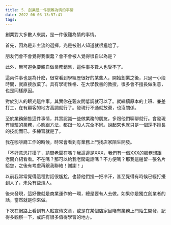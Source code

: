 ```yaml
---
title: 5. 創業是一件很難為情的事情
date: 2022-06-03 13:57:41
tags:
---
```

創業對大多數人來說，是一件很難為情的事情。

首先，因為是非主流的選擇，光是被別人知道就很尷尬了。

朋友們會不會覺得我很蠢？會不會被人覺得很自以為是？

此外，無可避免要親自做業務銷售，這件事多數人也受不了。

這兩件事也是為什麼，很常看到學經歷很好的某些人，開始創業之後，只過一小段時間，就直接放棄了。具有學術性格、在大學教書的教授，很多會不擅長做生意，也是同樣原因。

對於別人的眼光這件事，其實你在親友間低調就可以了。就繼續原本的上班、兼差打工，在有顧客的地方高調就行了。發現行不通就放棄，也沒關係。

至於業務銷售這件事情，其實認識一些做業務的朋友，多跟他們聊聊就行。會發現有經驗的業務，心態跟方法，都跟一般人完全不同。說起來也就只是一個還不擅長的技能而已。多練習就是了。

我在咖啡廳工作的時候，時常會看到有業務上門找店家陌生開發。

「不好意思打擾了，請問老闆在嗎？我這邊是XXX，我們有一個XXX的服務想跟老闆介紹看看。不在嗎？那可以給我老闆電話嗎？不方便嗎？那我這邊留一張名片給您，之後有考慮再跟我聯絡！謝謝！」

以前我常常覺得這種對話很尷尬，也替他們捏一把冷汗，甚至覺得有時候已經打擾到人了，未免有些煩人。

後來發現，這好像就是商業運作的一環，總是要有人去做。如果你是獨立創業者的話，當然就是你來做。

下次在網路上看到有人貼宣傳文章，或是在某個店家目睹有業務上門陌生開發，記得多觀察一下，或許有很多值得學習的地方。
